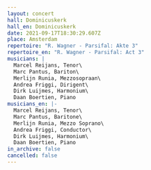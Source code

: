 ```yaml
---
layout: concert
hall: Dominicuskerk
hall_en: Dominicuskerk
date: 2021-09-17T18:30:29.607Z
place: Amsterdam
repertoire: "R. Wagner - Parsifal: Akte 3"
repertoire_en: "R. Wagner - Parsifal: Act 3"
musicians: |
  Marcel Reijans, Tenor\
  Marc Pantus, Bariton\
  Merlijn Runia, Mezzosopraan\
  Andrea Friggi, Dirigent\
  Dirk Luijmes, Harmonium\
  Daan Boertien, Piano
musicians_en: |-
  Marcel Reijans, Tenor\
  Marc Pantus, Baritone\
  Merlijn Runia, Mezzo Soprano\
  Andrea Friggi, Conductor\
  Dirk Luijmes, Harmonium\
  Daan Boertien, Piano
in_archive: false
cancelled: false
---
```

